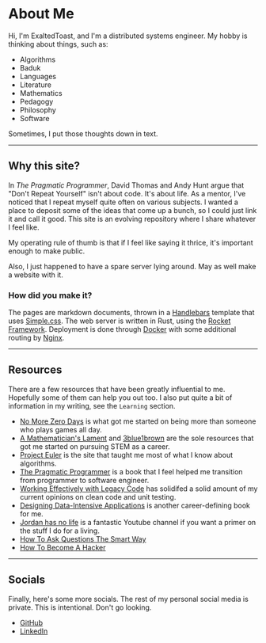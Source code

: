 # About Me

Hi, I'm ExaltedToast, and I'm a distributed systems engineer.
My hobby is thinking about things, such as:

* Algorithms
* Baduk
* Languages
* Literature
* Mathematics
* Pedagogy
* Philosophy
* Software

Sometimes, I put those thoughts down in text.

---

## Why this site?

In _The Pragmatic Programmer_, David Thomas and Andy Hunt argue that "Don't Repeat Yourself" isn't about code.
It's about life.
As a mentor, I've noticed that I repeat myself quite often on various subjects.
I wanted a place to deposit some of the ideas that come up a bunch, so I could just link it and call it good.
This site is an evolving repository where I share whatever I feel like.

My operating rule of thumb is that if I feel like saying it thrice, it's important enough to make public.

Also, I just happened to have a spare server lying around. May as well make a website with it.

### How did you make it?

The pages are markdown documents, thrown in a [Handlebars](https://handlebarsjs.com/) template that uses [Simple.css](https://simplecss.org/). The web server is written in Rust, using the [Rocket Framework](https://rocket.rs/). Deployment is done through [Docker](https://www.docker.com/) with some additional routing by [Nginx](http://nginx.org/).

---

## Resources

There are a few resources that have been greatly influential to me. Hopefully some of them can help you out too. I also put quite a bit of information in my writing, see the `Learning` section.

* [No More Zero Days](https://www.reddit.com/r/NonZeroDay/comments/1qbxvz) is what got me started on being more than someone who plays games all day.
* [A Mathematician's Lament](https://www.maa.org/external_archive/devlin/LockhartsLament.pdf) and [3blue1brown](https://www.youtube.com/c/3blue1brown) are the sole resources that got me started on pursuing STEM as a career.
* [Project Euler](https://projecteuler.net/) is the site that taught me most of what I know about algorithms.
* [The Pragmatic Programmer](https://pragprog.com/titles/tpp20/) is a book that I feel helped me transition from programmer to software engineer.
* [Working Effectively with Legacy Code](https://www.amazon.com/Working-Effectively-Legacy-Michael-Feathers/dp/0131177052) has solidifed a solid amount of my current opinions on clean code and unit testing.
* [Designing Data-Intensive Applications](https://dataintensive.net/) is another career-defining book for me.
* [Jordan has no life](https://www.youtube.com/channel/UCbvDQKzAJ5GwCjTrv4FWkxg) is a fantastic Youtube channel if you want a primer on the stuff I do for a living.
* [How To Ask Questions The Smart Way](http://www.catb.org/~esr/faqs/smart-questions.html)
* [How To Become A Hacker](http://www.catb.org/~esr/faqs/hacker-howto.html)

---

## Socials

Finally, here's some more socials. The rest of my personal social media is private. This is intentional. Don't go looking.

* [GitHub](https://github.com/Swiddis)
* [LinkedIn](https://www.linkedin.com/in/simeon-widdis/)
